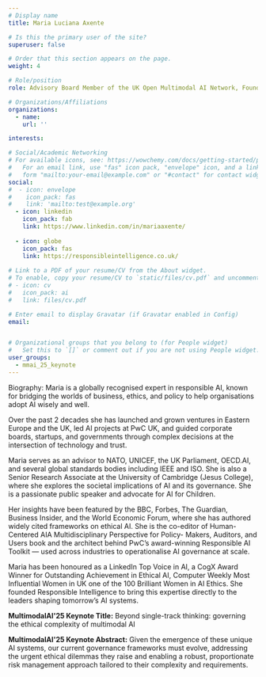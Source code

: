 ```yaml
---
# Display name
title: Maria Luciana Axente

# Is this the primary user of the site?
superuser: false

# Order that this section appears on the page.
weight: 4

# Role/position
role: Advisory Board Member of the UK Open Multimodal AI Network, Founder and CEO of Responsible Intelligence, and former Head of AI Public Policy and Ethics at PwC UK

# Organizations/Affiliations
organizations:
  - name:
    url: ''

interests:

# Social/Academic Networking
# For available icons, see: https://wowchemy.com/docs/getting-started/page-builder/#icons
#   For an email link, use "fas" icon pack, "envelope" icon, and a link in the
#   form "mailto:your-email@example.com" or "#contact" for contact widget.
social:
#  - icon: envelope
#    icon_pack: fas
#    link: 'mailto:test@example.org'
  - icon: linkedin
    icon_pack: fab
    link: https://www.linkedin.com/in/mariaaxente/
    
  - icon: globe
    icon_pack: fas
    link: https://responsibleintelligence.co.uk/
 
# Link to a PDF of your resume/CV from the About widget.
# To enable, copy your resume/CV to `static/files/cv.pdf` and uncomment the lines below.
# - icon: cv
#   icon_pack: ai
#   link: files/cv.pdf

# Enter email to display Gravatar (if Gravatar enabled in Config)
email: 


# Organizational groups that you belong to (for People widget)
#   Set this to `[]` or comment out if you are not using People widget.
user_groups:
  - mmai_25_keynote
---
```

Biography: Maria  is a globally recognised expert in responsible AI, known for bridging the worlds of
business, ethics, and policy to help organisations adopt AI wisely and well.

Over the past 2 decades she has launched and grown ventures in Eastern Europe and the
UK, led AI projects at PwC UK, and guided corporate boards, startups, and governments
through complex decisions at the intersection of technology and trust.


Maria serves as an advisor to NATO, UNICEF, the UK Parliament, OECD.AI, and several
global standards bodies including IEEE and ISO. She is also a Senior Research Associate
at the University of Cambridge (Jesus College), where she explores the societal
implications of AI and its governance. She is a passionate public speaker and advocate
for AI for Children.


Her insights have been featured by the BBC, Forbes, The Guardian, Business Insider, and
the World Economic Forum, where she has authored widely cited frameworks on ethical
AI. She is the co-editor of Human-Centered AIA Multidisciplinary Perspective for Policy-
Makers, Auditors, and Users book and the architect behind PwC’s award-winning
Responsible AI Toolkit — used across industries to operationalise AI governance at scale.


Maria has been honoured as a LinkedIn Top Voice in AI, a CogX Award Winner for
Outstanding Achievement in Ethical AI, Computer Weekly Most Influential Women in UK
one of the 100 Brilliant Women in AI Ethics. She founded Responsible Intelligence to
bring this expertise directly to the leaders shaping tomorrow’s AI systems.

**MultimodalAI'25 Keynote Title:** Beyond single-track thinking: governing the ethical complexity of multimodal AI

**MultimodalAI'25 Keynote Abstract:** Given the emergence of these unique AI systems, our current governance frameworks must evolve, addressing the urgent ethical dilemmas they raise and enabling a robust, proportionate risk management approach tailored to their complexity and requirements.

